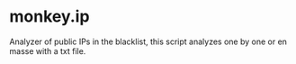 # monkey.ip
Analyzer of public IPs in the blacklist, this script analyzes one by one or en masse with a txt file.
